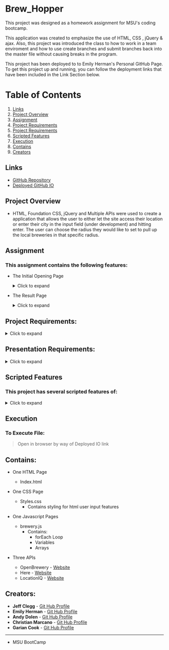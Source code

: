 # Brew_Hopper

This project was designed as a homework assignment for MSU's coding bootcamp. 

This application was created to emphasize the use of HTML, CSS , jQuery & ajax. Also, this project was introduced the class to how to work in a team enviroment and how to use create branches and submit branches back into the master file without causing breaks in the program.

This project has been deployed to to Emily Herman's Personal GitHub Page. To get this project up and running, you can follow the deployment links that have been included in the Link Section below.

# Table of Contents
1. [Links](#Links)
2. [Project Overview](#projectoverview)
3. [Assignment](#Assignment)
4. [Project Requirements](#projectrequirements)
5. [Project Requirements](#projectrequirements)
6. [Scripted Features](#scriptedfeatures)
7. [Execution](Execution)
8. [Contains](#Contains)
9. [Creators](#Creators)


## Links

* [GitHub Repository](https://github.com/EmilyAH-01/Brew_Hopper)
* [Deployed GitHub IO](https://emilyah-01.github.io/Brew_Hopper) 

## Project Overview <a name="projectoverview"></a>

* HTML, Foundation CSS, jQuery and Multiple APIs were used to create a application that allows the user to either let the site access their location or enter their city in the input field (under development) and hitting enter. The user can choose the radius they would like to set to pull up the local breweries in that specific radius.  

## Assignment
### This assignment contains the following features: 
* The Initial Opening Page
    <details>
        <summary>Click to expand</summary>

    - Only contains the Main Header, overall map and the Location Search Input Page  
    
    *Opening Page*![Opening Page](https://github.com/EmilyAH-01/Brew_Hopper/blob/main/screenshots/OpeningPage.png)
    
    - Asks the user for permission to get location

    *Permission for Location*![Permission](https://github.com/EmilyAH-01/Brew_Hopper/blob/main/screenshots/PermissionRequest.png)

    </details>

* The Result Page
    <details>
        <summary>Click to expand</summary>

    - Gives a list of all the local breweries along with their information
    - Allows user to add the items to the map and calculate a route to the different locations 
    
    *Initial Results*![Initial Results](https://github.com/EmilyAH-01/Brew_Hopper/blob/main/screenshots/ListShowing.png)
    
    - Displays the location of the locale breweries on the map

    *Brewery Location Added*![AddBrewery](https://github.com/EmilyAH-01/Brew_Hopper/blob/main/screenshots/ItemAdded.png)

    - Shows the best route between the different locations

    *Route Layout*![Route](https://github.com/EmilyAH-01/Brew_Hopper/blob/main/screenshots/Route.png)
    </details>

## Project Requirements: <a name="projectrequirements"></a>
<details>
    <summary>Click to expand</summary>

* Must use at least two server-side APIs

* Must use a CSS framework _other than_ Bootstrap

* Must be interactive (i.e: accept and respond to user input)

* Use at least one new third-party API

* Must have a polished UI

* Must meet good quality coding standards

* Does not use alerts, confirms or prompts (look into _modals_)

* Must be deployed to GitHub Pages

</details>

## Presentation Requirements: <a name="presentationrequirements"></a>
<details>
    <summary>Click to expand</summary>

Use this [project presentation template](https://docs.google.com/presentation/d/1_u8TKy5zW5UlrVQVnyDEZ0unGI2tjQPDEpA0FNuBKAw/edit?usp=sharing) to address the following: 

* Elevator pitch: a one minute description of your application

* Concept: What is your user story? What was your motivation for development?

* Process: What were the technologies used? How were tasks and roles broken down and assigned? What challenges did you encounter? What were your successes?

* Demo: Show your stuff!

* Directions for Future Development

* Links to the deployed application and the GitHub repository

</details>

## Scripted Features <a name="scriptedfeatures"></a>
### This project has several scripted features of:
<details>
    <summary>Click to expand</summary>

* Event listener (onclick) to allow the user to give permission to access their location and get their latitude and longitue.
* An array & forEach loop with a function that generates all the card bodies for the individual breweries in that area and their information and website.
* Functions that use ajax & get to pull specific information for the map, breweries, and city information needed to generate the results.
* Function that uses the current date, with for loop and ajax which pulls forecast data for the next five days and places each day data into its respective specific individual forecastCard.
* a document.ready funtion that pulls data from local storage and shows the last searched city's weather conditions and creates the previous search list when site is opened. 
* Event listener  & functions to get information based on location and distance (radius) for the search button. It will then generate the map, location and list of the locale breweries.


</details>

## Execution
### To Execute File:
> Open in browser by way of Deployed IO link

## Contains: 
* One HTML Page
    * Index.html 

* One CSS Page
    * Styles.css
        * Contains styling for html user input features
        
* One Javascript Pages
    * brewery.js
        * Contains:
            * forEach Loop
            * Variables
            * Arrays

* Three APIs
    * OpenBrewery - [Website](https://www.openbrewerydb.org/)
    * Here - [Website](https://www.here.com/)
    * LocationIQ - [Website](https://locationiq.com/)

## Creators:

* **Jeff Clegg** - [Git Hub Profile](https://github.com/JC72)
* **Emily Herman** - [Git Hub Profile](https://github.com/EmilyAH-01)
* **Andy Dolen** - [Git Hub Profile](https://github.com/dolenand)
* **Christian Marcano** - [Git Hub Profile](https://github.com/Cmarcano7)
* **Garian Cook** - [Git Hub Profile]()
* **
* MSU BootCamp